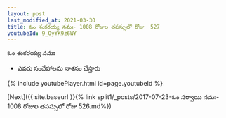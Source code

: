 ```yaml
---
layout: post
last_modified_at: 2021-03-30
title: ఓం శంకరయ్య నమః- 1008 రోజుల తపస్సులో రోజు  527
youtubeId: 9_OyYK9z6WY
---
```

 
 
 ఓం శంకరయ్య నమః  
 
 -  ఎవరు సందేహాలను నాశనం చేస్తారు 
 
  
 
  
 
 
 
 
 
 


{% include youtubePlayer.html id=page.youtubeId %}
 
[Next]({{ site.baseurl }}{% link  split1/_posts/2017-07-23-ఓం సర్వాయి నమః- 1008 రోజుల తపస్సులో రోజు  526.md%})
 

